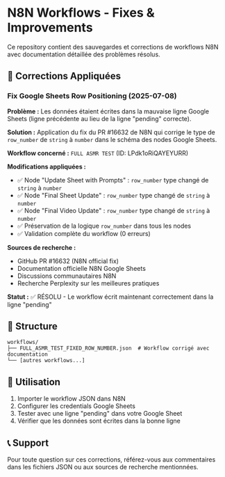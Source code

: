 # N8N Workflows - Fixes & Improvements

Ce repository contient des sauvegardes et corrections de workflows N8N avec documentation détaillée des problèmes résolus.

## 🔧 Corrections Appliquées

### Fix Google Sheets Row Positioning (2025-07-08)

**Problème :** Les données étaient écrites dans la mauvaise ligne Google Sheets (ligne précédente au lieu de la ligne "pending" correcte).

**Solution :** Application du fix du PR #16632 de N8N qui corrige le type de `row_number` de `string` à `number` dans le schéma des nodes Google Sheets.

**Workflow concerné :** `FULL ASMR TEST` (ID: LPdk1oRiQAYEYURR)

**Modifications appliquées :**
- ✅ Node "Update Sheet with Prompts" : `row_number` type changé de `string` à `number`
- ✅ Node "Final Sheet Update" : `row_number` type changé de `string` à `number`  
- ✅ Node "Final Video Update" : `row_number` type changé de `string` à `number`
- ✅ Préservation de la logique `row_number` dans tous les nodes
- ✅ Validation complète du workflow (0 erreurs)

**Sources de recherche :**
- GitHub PR #16632 (N8N official fix)
- Documentation officielle N8N Google Sheets
- Discussions communautaires N8N
- Recherche Perplexity sur les meilleures pratiques

**Statut :** ✅ RÉSOLU - Le workflow écrit maintenant correctement dans la ligne "pending"

## 📁 Structure

```
workflows/
├── FULL_ASMR_TEST_FIXED_ROW_NUMBER.json  # Workflow corrigé avec documentation
└── [autres workflows...]
```

## 🚀 Utilisation

1. Importer le workflow JSON dans N8N
2. Configurer les credentials Google Sheets
3. Tester avec une ligne "pending" dans votre Google Sheet
4. Vérifier que les données sont écrites dans la bonne ligne

## 📞 Support

Pour toute question sur ces corrections, référez-vous aux commentaires dans les fichiers JSON ou aux sources de recherche mentionnées.